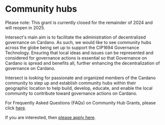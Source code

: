 # Community hubs

Please note: This grant is currently closed for the remainder of 2024 and will reopen in 2025.

Intersect's main aim is to facilitate the administration of decentralized governance on Cardano. As such, we would like to see community hubs across the globe being set up to support the CIP1694 Governance Technology.  Ensuring that local ideas and issues can be represented and considered for governance actions is essential so that Governance on Cardano is spread and benefits all, further enhancing the decentralization of governance on Cardano.

Intersect is looking for passionate and organized members of the Cardano community to step up and establish community hubs within their geographic location to help build, develop, educate, and enable the local community to contribute toward governance actions on Cardano.

For Frequently Asked Questions (FAQs) on Community Hub Grants, please click [here](https://intersect.gitbook.io/intersect-community-grants/overview/community-hub-faqs).

&#x20;If you are interested, then [please apply here](https://mpc.intersectmbo.org/community-hubs-application).


